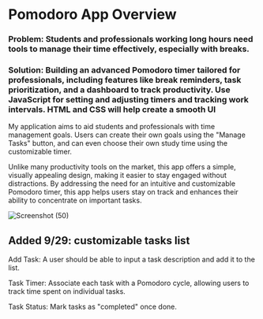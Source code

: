 <h1>Pomodoro App Overview</h1>

<h3>Problem: Students and professionals working long hours need tools to manage their time effectively, especially with breaks.</h3>
<h3>Solution: Building an advanced Pomodoro timer tailored for professionals, including features like break reminders, task prioritization, and a dashboard to track productivity. Use JavaScript for setting and adjusting timers and tracking work intervals. HTML and CSS will help create a smooth UI </h3>

My application aims to aid students and professionals with time management goals. Users can create their own goals using the "Manage Tasks" button, and can even choose their own study time using the customizable timer.

Unlike many productivity tools on the market, this app offers a simple, visually appealing design, making it easier to stay engaged without distractions. By addressing the need for an intuitive and customizable Pomodoro timer, this app helps users stay on track and enhances their ability to concentrate on important tasks.

![Screenshot (50)](https://github.com/user-attachments/assets/63e16380-bd2f-4d7e-bdb4-9e0563d674a9)


<h2>Added 9/29: customizable tasks list </h2> 
        <p>Add Task: A user should be able to input a task description and add it to the list.</p>
        <p>Task Timer: Associate each task with a Pomodoro cycle, allowing users to track time spent on individual tasks.</p>
        <p>Task Status: Mark tasks as "completed" once done.</p>
